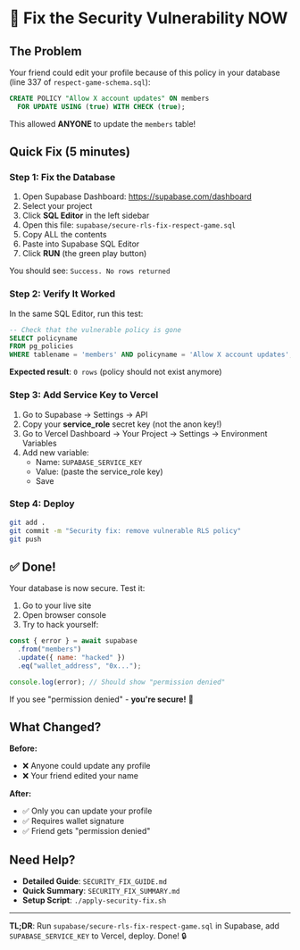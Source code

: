 # 🚨 Fix the Security Vulnerability NOW

## The Problem

Your friend could edit your profile because of this policy in your database (line 337 of `respect-game-schema.sql`):

```sql
CREATE POLICY "Allow X account updates" ON members
  FOR UPDATE USING (true) WITH CHECK (true);
```

This allowed **ANYONE** to update the `members` table!

## Quick Fix (5 minutes)

### Step 1: Fix the Database

1. Open Supabase Dashboard: https://supabase.com/dashboard
2. Select your project
3. Click **SQL Editor** in the left sidebar
4. Open this file: `supabase/secure-rls-fix-respect-game.sql`
5. Copy ALL the contents
6. Paste into Supabase SQL Editor
7. Click **RUN** (the green play button)

You should see: `Success. No rows returned`

### Step 2: Verify It Worked

In the same SQL Editor, run this test:

```sql
-- Check that the vulnerable policy is gone
SELECT policyname
FROM pg_policies
WHERE tablename = 'members' AND policyname = 'Allow X account updates';
```

**Expected result**: `0 rows` (policy should not exist anymore)

### Step 3: Add Service Key to Vercel

1. Go to Supabase → Settings → API
2. Copy your **service_role** secret key (not the anon key!)
3. Go to Vercel Dashboard → Your Project → Settings → Environment Variables
4. Add new variable:
   - Name: `SUPABASE_SERVICE_KEY`
   - Value: (paste the service_role key)
   - Save

### Step 4: Deploy

```bash
git add .
git commit -m "Security fix: remove vulnerable RLS policy"
git push
```

## ✅ Done!

Your database is now secure. Test it:

1. Go to your live site
2. Open browser console
3. Try to hack yourself:

```javascript
const { error } = await supabase
  .from("members")
  .update({ name: "hacked" })
  .eq("wallet_address", "0x...");

console.log(error); // Should show "permission denied"
```

If you see "permission denied" - **you're secure!** 🎉

## What Changed?

**Before:**

- ❌ Anyone could update any profile
- ❌ Your friend edited your name

**After:**

- ✅ Only you can update your profile
- ✅ Requires wallet signature
- ✅ Friend gets "permission denied"

## Need Help?

- **Detailed Guide**: `SECURITY_FIX_GUIDE.md`
- **Quick Summary**: `SECURITY_FIX_SUMMARY.md`
- **Setup Script**: `./apply-security-fix.sh`

---

**TL;DR**: Run `supabase/secure-rls-fix-respect-game.sql` in Supabase, add `SUPABASE_SERVICE_KEY` to Vercel, deploy. Done! 🔒
